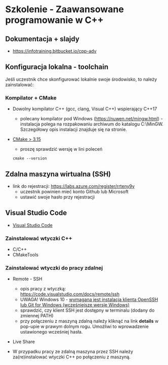 # Szkolenie - Zaawansowane programowanie w C++ #

## Dokumentacja + slajdy

* https://infotraining.bitbucket.io/cpp-adv

## Konfiguracja lokalna - toolchain

Jeśli uczestnik chce skonfigurować lokalnie swoje środowisko, to należy zainstalować:

### Kompilator + CMake

* Dowolny kompilator C++ (gcc, clang, Visual C++) wspierający C++17
  * polecany kompilator pod Windows (https://nuwen.net/mingw.html) - instalacja polega na rozpakowaniu archiwum do katalogu C:\MinGW. Szczegółowy opis instalacji znajduje się na stronie.

* [CMake > 3.15](https://cmake.org/)
  * proszę sprawdzić wersję w lini poleceń

  ```
  cmake --version
  ```

## Zdalna maszyna wirtualna (SSH)

* link do rejestracji: https://labs.azure.com/register/rrteny9y
  - uczestnik powinien mieć konto Github lub Microsoft
  - ustawić swoje hasło przy rejestracji

## Visual Studio Code

* [Visual Studio Code](https://code.visualstudio.com/)

### Zainstalować wtyczki C++

* C/C++
* CMakeTools

### Zainstalować wtyczki do pracy zdalnej

* Remote - SSH
  - opis pracy z wtyczką: https://code.visualstudio.com/docs/remote/ssh
  - UWAGA! Windows 10 - [wymagana jest instalacja klienta OpenSSH lub Git for Windows (wcześniejsze wersje Windows)](https://code.visualstudio.com/docs/remote/troubleshooting#_installing-a-supported-ssh-client)
  - sprawdzić, czy klient SSH jest dostępny w terminalu (dodany do zmiennej PATH)
  - przy połączeniu z maszyną zdalną należy kliknąć na link **details** w pop-upie w prawym dolnym rogu. Umożliwi to wprowadzenie ustawionego wcześniej hasła.

* Live Share

* W przypadku pracy ze zdalną maszyna przez SSH należy za(re)instalować wtyczki C++ po połączeniu z maszyną.
